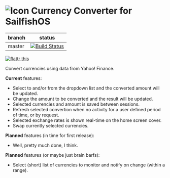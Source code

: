![Icon](https://raw2.github.com/tanghus/currency-converter-qml/master/harbour-currencyconverter.png) Currency Converter for SailfishOS
=================================

| branch      | status |
| ----------- | ------ |
| master      | [![Build Status](https://travis-ci.org/tanghus/currency-converter-qml.png?branch=master)](https://travis-ci.org/tanghus/currency-converter-qml) |

[![flattr this](http://api.flattr.com/button/flattr-badge-large.png)](https://flattr.com/submit/auto?user_id=tanghus&url=https%3A%2F%2Fgithub.com%2Ftanghus%2Fcurrency-converter-qml)

Convert currencies using data from Yahoo! Finance.

**Current** features:
 - Select to and/or from the dropdown list and the converted amount will be updated.
 - Change the amount to be converted and the result will be updated.
 - Selected currencies and amount is saved between sessions.
 - Refresh selected convertion when no activity for a user defined period of time, or by request.
 - Selected exchange rates is shown real-time on the home screen cover.
 - Swap currently selected currencies.

**Planned** features (in time for first release):
 - Well, pretty much done, I think.

**Planned** features (or maybe just brain barfs):
 - Select (short) list of currencies to monitor and notify on change (within a range).

